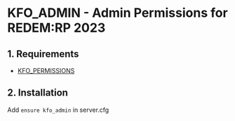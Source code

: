 # KFO_ADMIN - Admin Permissions for REDEM:RP 2023

## 1. Requirements 

- [KFO_PERMISSIONS](https://github.com/MuriloBada/kfo_permissions)

## 2. Installation
Add ```ensure kfo_admin``` in server.cfg